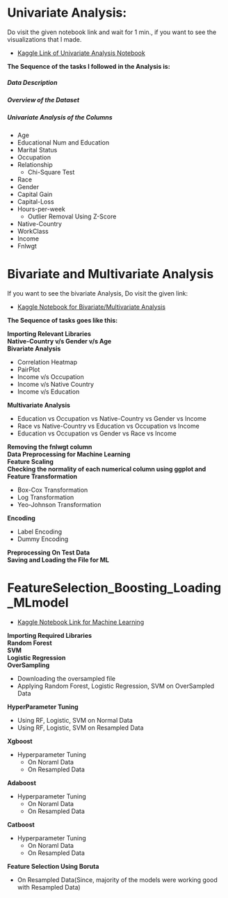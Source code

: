 # Univariate Analysis:
Do visit the given notebook link and wait for 1 min., if you want to see the visualizations that I made.
 - [Kaggle Link of Univariate Analysis Notebook](https://www.kaggle.com/gauravkumar008/univariate-analysis-with-plotly)

**The Sequence of the tasks I followed in the Analysis is:**

##### Data Description
##### Overview of the Dataset
##### Univariate Analysis of the Columns
 - Age
 - Educational Num and Education
 - Marital Status
 - Occupation
 - Relationship
   - Chi-Square Test
 - Race 
 - Gender
 - Capital Gain
 - Capital-Loss
 - Hours-per-week
   - Outlier Removal Using Z-Score
 - Native-Country
 - WorkClass
 - Income
 - Fnlwgt


# Bivariate and Multivariate Analysis
If you want to see the bivariate Analysis, Do visit the given link:
 - [Kaggle Notebook for Bivariate/Multivariate Analysis](https://www.kaggle.com/gauravkumar008/bivariate-multivariate-encoding-techniques)

**The Sequence of tasks goes like this:**

**Importing Relevant Libraries**<br>
**Native-Country v/s Gender v/s Age**<br>
**Bivariate Analysis**
 - Correlation Heatmap
 - PairPlot
 - Income v/s Occupation
 - Income v/s Native Country
 - Income v/s Education

**Multivariate Analysis**

 - Education vs Occupation vs Native-Country vs Gender vs Income
 - Race vs Native-Country vs Education vs Occupation vs Income
 - Education vs Occupation vs Gender vs Race vs Income

**Removing the fnlwgt column**<br>
**Data Preprocessing for Machine Learning**<br>
**Feature Scaling**<br>
**Checking the normality of each numerical column using ggplot and Feature Transformation**<br>
 - Box-Cox Transformation
 - Log Transformation
 - Yeo-Johnson Transformation

**Encoding**
 - Label Encoding
 - Dummy Encoding

**Preprocessing On Test Data**<br>
**Saving and Loading the File for ML**

# FeatureSelection_Boosting_Loading_MLmodel

 - [Kaggle Notebook Link for Machine Learning](https://www.kaggle.com/gauravkumar008/predicting-adult-income)

**Importing Required Libraries**<br>
**Random Forest**<br>
**SVM**<br>
**Logistic Regression**<br>
**OverSampling**<br>
 - Downloading the oversampled file
 - Applying Random Forest, Logistic Regression, SVM on OverSampled Data<br>

**HyperParameter Tuning**<br>
 - Using RF, Logistic, SVM on Normal Data
 - Using RF, Logistic, SVM on Resampled Data<br>

**Xgboost**
 - Hyperparameter Tuning
   - On Noraml Data
   - On Resampled Data
   
**Adaboost**
 - Hyperparameter Tuning
   - On Noraml Data
   - On Resampled Data
 
**Catboost**
 - Hyperparameter Tuning
   - On Noraml Data
   - On Resampled Data
   
**Feature Selection Using Boruta**
  - On Resampled Data(Since, majority of the models were working good with Resampled Data)
